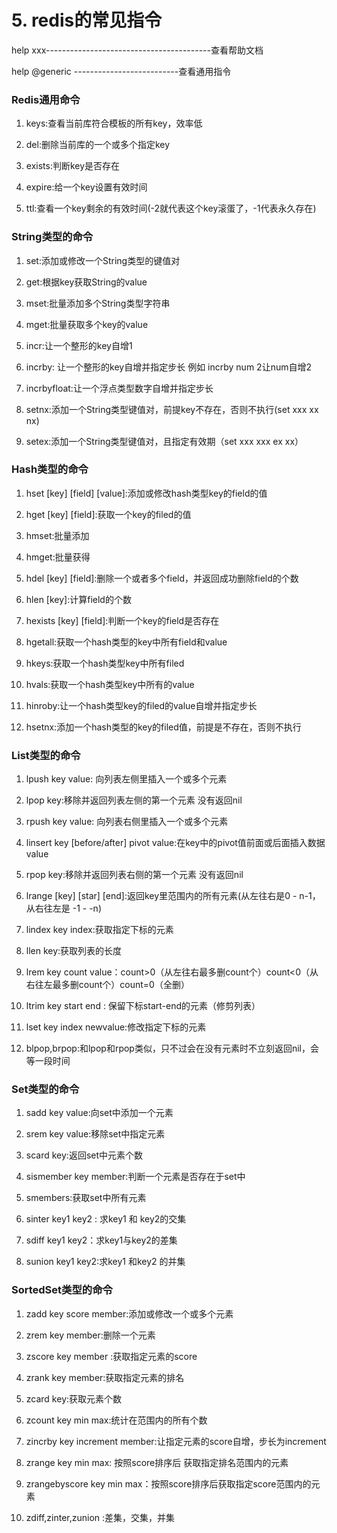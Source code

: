 # 5. redis的常见指令

help xxx-----------------------------------------查看帮助文档

help @generic --------------------------查看通用指令

### Redis通用命令

1. keys:查看当前库符合模板的所有key，效率低

2. del:删除当前库的一个或多个指定key

3. exists:判断key是否存在

4. expire:给一个key设置有效时间

5. ttl:查看一个key剩余的有效时间(-2就代表这个key滚蛋了，-1代表永久存在)

### String类型的命令

1. set:添加或修改一个String类型的键值对

2. get:根据key获取String的value

3. mset:批量添加多个String类型字符串

4. mget:批量获取多个key的value

5. incr:让一个整形的key自增1

6. incrby: 让一个整形的key自增并指定步长 例如 incrby num 2让num自增2

7. incrbyfloat:让一个浮点类型数字自增并指定步长 

8. setnx:添加一个String类型键值对，前提key不存在，否则不执行(set xxx xx  nx)

9. setex:添加一个String类型键值对，且指定有效期（set xxx xxx ex xx）

### Hash类型的命令

1. hset [key] [field] [value]:添加或修改hash类型key的field的值

2. hget [key] [field]:获取一个key的filed的值

3. hmset:批量添加

4. hmget:批量获得

5. hdel [key] [field]:删除一个或者多个field，并返回成功删除field的个数

6. hlen [key]:计算field的个数 

7. hexists [key] [field]:判断一个key的field是否存在

8. hgetall:获取一个hash类型的key中所有field和value

9. hkeys:获取一个hash类型key中所有filed

10. hvals:获取一个hash类型key中所有的value

11. hinroby:让一个hash类型key的filed的value自增并指定步长

12. hsetnx:添加一个hash类型的key的filed值，前提是不存在，否则不执行

### List类型的命令

1. lpush key value: 向列表左侧里插入一个或多个元素

2. lpop key:移除并返回列表左侧的第一个元素 没有返回nil

3. rpush key value: 向列表右侧里插入一个或多个元素

4. linsert key [before/after] pivot value:在key中的pivot值前面或后面插入数据value 

5. rpop key:移除并返回列表右侧的第一个元素 没有返回nil

6. lrange [key] [star] [end]:返回key里范围内的所有元素(从左往右是0 - n-1，从右往左是 -1 - -n)

7. lindex key index:获取指定下标的元素

8. llen key:获取列表的长度

9. lrem key count value：count>0（从左往右最多删count个）count<0（从右往左最多删count个）count=0（全删）

10. ltrim key start end : 保留下标start-end的元素（修剪列表）

11. lset key index newvalue:修改指定下标的元素

12. blpop,brpop:和lpop和rpop类似，只不过会在没有元素时不立刻返回nil，会等一段时间

### Set类型的命令

1. sadd key value:向set中添加一个元素

2. srem key value:移除set中指定元素

3. scard key:返回set中元素个数

4. sismember key member:判断一个元素是否存在于set中

5. smembers:获取set中所有元素

6. sinter key1 key2 : 求key1 和 key2的交集

7. sdiff key1 key2：求key1与key2的差集

8. sunion key1 key2:求key1 和key2 的并集

### SortedSet类型的命令

1. zadd key score member:添加或修改一个或多个元素

2. zrem key member:删除一个元素

3. zscore key member :获取指定元素的score

4. zrank key member:获取指定元素的排名

5. zcard key:获取元素个数

6. zcount key min max:统计在范围内的所有个数

7. zincrby key increment member:让指定元素的score自增，步长为increment

8. zrange key min max: 按照score排序后 获取指定排名范围内的元素

9. zrangebyscore key min max：按照score排序后获取指定score范围内的元素

10. zdiff,zinter,zunion :差集，交集，并集
